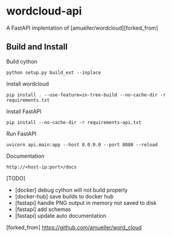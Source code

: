 wordcloud-api
=============
A FastAPI implentation of [amueller/wordcloud][forked_from]

## Build and Install
Build cython
```
python setup.py build_ext --inplace
```
Install wordcloud
```
pip install . --use-feature=in-tree-build --no-cache-dir -r requirements.txt
```
Install FastAPI
```
pip install --no-cache-dir -r requirements-api.txt
```
Run FastAPI
```
uvicorn api.main:app --host 0.0.0.0 --port 8080 --reload
```
Documentation
```
http://<host-ip:port>/docs
```

[TODO]
* [docker] debug cython will not build properly
* [docker-hub] save builds to docker hub
* [fastapi] handle PNG output in memory not saved to disk
* [fastapi] add schemas
* [fastapi] update auto documentation


[forked_from] https://github.com/amueller/word_cloud